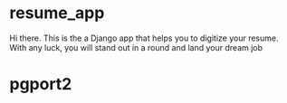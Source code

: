 # resume_app

Hi there.
This is the a Django app that helps you to digitize your resume.
With any luck, you will stand out in a round and land your dream job
# pgport2
